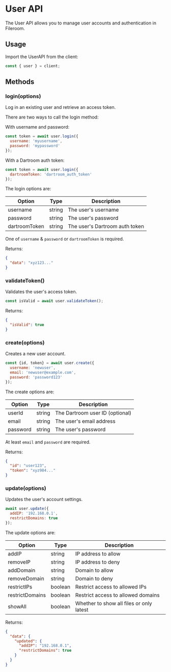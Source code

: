 # User API

The User API allows you to manage user accounts and authentication in Fileroom.

## Usage 

Import the UserAPI from the client:

```js
const { user } = client; 
```

## Methods

### login(options)

Log in an existing user and retrieve an access token. 

There are two ways to call the login method:

With username and password:

```js
const token = await user.login({
  username: 'myusername',
  password: 'mypassword' 
});
```

With a Dartroom auth token:

```js 
const token = await user.login({
  dartroomToken: 'dartroom_auth_token'
});
```

The login options are:

| Option | Type | Description | 
|-|-|-|
| username | string | The user's username |
| password | string | The user's password |
| dartroomToken | string | The user's Dartroom auth token |

One of `username` & `password` or `dartroomToken` is required.

Returns:

```json
{
  "data": "xyz123..." 
}
```


### validateToken()

Validates the user's access token.

```js
const isValid = await user.validateToken(); 
```

Returns: 

```json
{
  "isValid": true
}
```

### create(options)

Creates a new user account.

```js
const {id, token} = await user.create({
  username: 'newuser',
  email: 'newuser@example.com',
  password: 'password123'
});
```

The create options are:

| Option | Type | Description |
|-|-|-|  
| userId | string | The Dartroom user ID (optional) |
| email | string | The user's email address |
| password | string | The user's password |

At least `email` and `password` are required. 

Returns:

```json 
{
  "id": "user123",
  "token": "xyz984..." 
}
```

### update(options)

Updates the user's account settings.

```js
await user.update({
  addIP: '192.168.0.1',
  restrictDomains: true
});
```

The update options are:

| Option | Type | Description |
|-|-|-|
| addIP | string | IP address to allow |  
| removeIP | string | IP address to deny |
| addDomain | string | Domain to allow |
| removeDomain | string | Domain to deny |
| restrictIPs | boolean | Restrict access to allowed IPs |
| restrictDomains | boolean | Restrict access to allowed domains |
| showAll | boolean | Whether to show all files or only latest |

Returns: 

```json
{
  "data": {
    "updated": {
      "addIP": "192.168.0.1",
      "restrictDomains": true 
    }
  }
}
```

